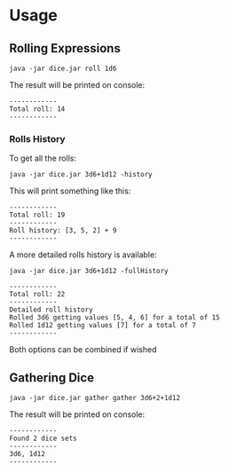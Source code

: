# Usage

## Rolling Expressions

```
java -jar dice.jar roll 1d6
```

The result will be printed on console:

```
------------
Total roll: 14
------------
```


### Rolls History

To get all the rolls:

```
java -jar dice.jar 3d6+1d12 -history
```

This will print something like this:

```
------------
Total roll: 19
------------
Roll history: [3, 5, 2] + 9
------------
```

A more detailed rolls history is available:

```
java -jar dice.jar 3d6+1d12 -fullHistory
```

```
------------
Total roll: 22
------------
Detailed roll history
Rolled 3d6 getting values [5, 4, 6] for a total of 15
Rolled 1d12 getting values [7] for a total of 7
------------
```

Both options can be combined if wished

## Gathering Dice

```
java -jar dice.jar gather gather 3d6+2+1d12
```

The result will be printed on console:

```
------------
Found 2 dice sets
------------
3d6, 1d12
------------
```

